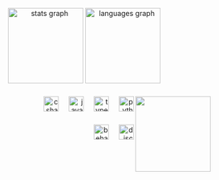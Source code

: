 <br clear="both">

<div align="center">
  <img src="https://github-readme-stats.vercel.app/api?username=zawstudio&hide_title=true&hide_rank=false&show_icons=true&include_all_commits=true&count_private=true&disable_animations=true&theme=tokyonight&locale=en&hide_border=true" height="150" alt="stats graph"  />
  <img src="https://github-readme-stats.vercel.app/api/top-langs?username=zawstudio&locale=en&hide_title=false&layout=compact&card_width=320&langs_count=5&theme=tokyonight&hide_border=true" height="150" alt="languages graph"  />
</div>

###

<img align="right" height="150" src="https://cdn.discordapp.com/avatars/403256828139667457/948013ce6c0da921d8b3c6475af02051.png?size=1024"  />

###

<div align="right">
  <img src="https://img.shields.io/badge/C Sharp-239120?logo=csharp&logoColor=white&style=for-the-badge" height="30" alt="csharp logo"  />
  <img width="12" />
  <img src="https://img.shields.io/badge/JavaScript-F7DF1E?logo=javascript&logoColor=black&style=for-the-badge" height="30" alt="javascript logo"  />
  <img width="12" />
  <img src="https://img.shields.io/badge/TypeScript-3178C6?logo=typescript&logoColor=white&style=for-the-badge" height="30" alt="typescript logo"  />
  <img width="12" />
  <img src="https://img.shields.io/badge/Python-3776AB?logo=python&logoColor=white&style=for-the-badge" height="30" alt="python logo"  />
</div>

###

<div align="right">
  <img src="https://img.shields.io/static/v1?message=ZAWSTUDIO&logo=behance&label=&color=1769ff&logoColor=white&labelColor=&style=for-the-badge" height="30" alt="behance logo"  />
  <img width="12" />
  <img src="https://img.shields.io/static/v1?message=ZAW.&logo=discord&label=&color=7289DA&logoColor=white&labelColor=&style=for-the-badge" height="30" alt="discord logo"  />
</div>

###
